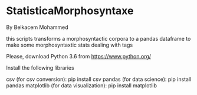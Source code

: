 # StatisticaMorphosyntaxe

By Belkacem Mohammed

this scripts transforms a morphosyntactic corpora to a pandas dataframe to make some morphosyntaxtic stats dealing with tags


Please, download Python 3.6 from https://www.python.org/

Install the following libraries

csv (for csv conversion): pip install csv
pandas (for data science): pip install pandas
matplotlib (for data visualization): pip install matplotlib
